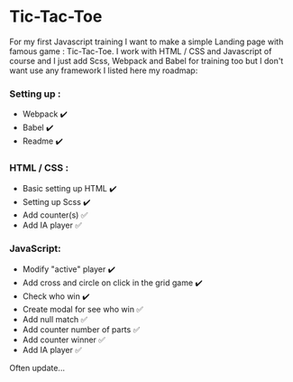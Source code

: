 # Tic-Tac-Toe

For my first Javascript training I want to make a simple Landing page with famous game : Tic-Tac-Toe. I work with HTML / CSS and Javascript of course and I just add Scss, Webpack and Babel for training too but I don't want use any framework
I listed here my roadmap:

### Setting up :

- Webpack :heavy_check_mark:
- Babel :heavy_check_mark:
- Readme :heavy_check_mark:

### HTML / CSS :

- Basic setting up HTML :heavy_check_mark:
- Setting up Scss :heavy_check_mark:
- Add counter(s) :white_check_mark:
- Add IA player :white_check_mark:

### JavaScript:

- Modify "active" player :heavy_check_mark:
- Add cross and circle on click in the grid game :heavy_check_mark:
- Check who win :heavy_check_mark:
- Create modal for see who win :white_check_mark:
- Add null match :white_check_mark:
- Add counter number of parts :white_check_mark:
- Add counter winner :white_check_mark:
- Add IA player :white_check_mark:

Often update...
